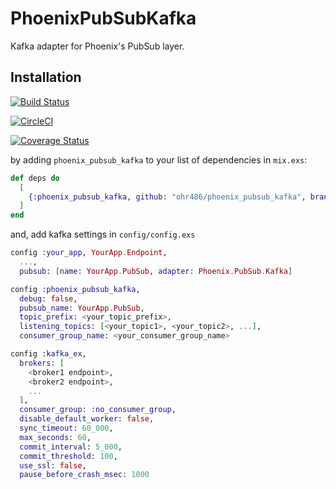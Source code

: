 # PhoenixPubSubKafka

Kafka adapter for Phoenix's PubSub layer.

## Installation

[![Build Status](https://travis-ci.org/ohr486/phoenix_pubsub_kafka.svg?branch=master)](https://travis-ci.org/ohr486/phoenix_pubsub_kafka)

[![CircleCI](https://circleci.com/gh/ohr486/phoenix_pubsub_kafka/tree/master.svg?style=svg)](https://circleci.com/gh/ohr486/phoenix_pubsub_kafka/tree/master)

[![Coverage Status](https://coveralls.io/repos/github/ohr486/phoenix_pubsub_kafka/badge.svg?branch=master)](https://coveralls.io/github/ohr486/phoenix_pubsub_kafka?branch=master)

by adding `phoenix_pubsub_kafka` to your list of dependencies in `mix.exs`:

```elixir
def deps do
  [
    {:phoenix_pubsub_kafka, github: "ohr486/phoenix_pubsub_kafka", branch: "master"}
  ]
end
```

and, add kafka settings in `config/config.exs`

```elixir
config :your_app, YourApp.Endpoint,
  ...,
  pubsub: [name: YourApp.PubSub, adapter: Phoenix.PubSub.Kafka]

config :phoenix_pubsub_kafka,
  debug: false,
  pubsub_name: YourApp.PubSub,
  topic_prefix: <your_topic_prefix>,
  listening_topics: [<your_topic1>, <your_topic2>, ...],
  consumer_group_name: <your_consumer_group_name>

config :kafka_ex,
  brokers: [
    <broker1 endpoint>,
    <broker2 endpoint>,
    ...
  ],
  consumer_group: :no_consumer_group,
  disable_default_worker: false,
  sync_timeout: 60_000,
  max_seconds: 60,
  commit_interval: 5_000,
  commit_threshold: 100,
  use_ssl: false,
  pause_before_crash_msec: 1000
```

